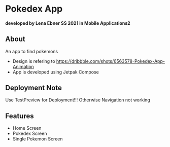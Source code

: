 # Pokedex App
#### developed by Lena Ebner SS 2021 in Mobile Applications2
## About
An app to find pokemons  
- Design is refering to https://dribbble.com/shots/6563578-Pokedex-App-Animation
- App is developed using Jetpak Compose

## Deployment Note
Use TestPreview for Deployment!!! Otherwise Navigation not working

## Features
- Home Screen
- Pokedex Screen
- Single Pokemon Screen

